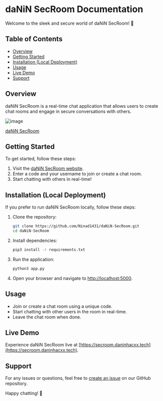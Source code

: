 # daNiN SecRoom Documentation

Welcome to the sleek and secure world of daNiN SecRoom! 🚀

## Table of Contents
- [Overview](#overview)
- [Getting Started](#getting-started)
- [Installation (Local Deployment)](#installation-local-deployment)
- [Usage](#usage)
- [Live Demo](#live-demo)
- [Support](#support)

## Overview

daNiN SecRoom is a real-time chat application that allows users to create chat rooms and engage in secure conversations with others.

![image](https://github.com/Ninad1431/daNiN-SecRoom/assets/73502002/7eb30d39-57c9-47e2-9340-ba2849c8a46d)

[daNiN SecRoom](https://secroom.daninhacxx.tech/)

## Getting Started

To get started, follow these steps:

1. Visit the [daNiN SecRoom website](https://secroom.daninhacxx.tech).
2. Enter a code and your username to join or create a chat room.
3. Start chatting with others in real-time!

## Installation (Local Deployment)

If you prefer to run daNiN SecRoom locally, follow these steps:

1. Clone the repository:

    ```bash
    git clone https://github.com/Ninad1431/daNiN-SecRoom.git
    cd daNiN-SecRoom
    ```

2. Install dependencies:

    ```bash
    pip3 install -r requirements.txt
    ```

3. Run the application:

    ```bash
    python3 app.py
    ```

4. Open your browser and navigate to [http://localhost:5000](http://localhost:5000).

## Usage

- Join or create a chat room using a unique code.
- Start chatting with other users in the room in real-time.
- Leave the chat room when done.

## Live Demo

Experience daNiN SecRoom live at [https://secroom.daninhacxx.tech](https://secroom.daninhacxx.tech).

## Support

For any issues or questions, feel free to [create an issue](https://github.com/Ninad1431/daNiN-SecRoom/issues) on our GitHub repository.

Happy chatting! 🎉
